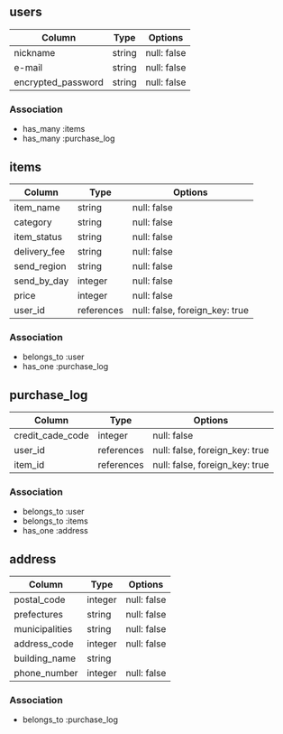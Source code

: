 ## users

| Column             | Type   | Options     |
|--------------------|--------|-------------|
| nickname           | string | null: false |
| e-mail             | string | null: false |
| encrypted_password | string | null: false |

### Association
- has_many :items
- has_many :purchase_log

## items

| Column       | Type       | Options                        |
|--------------|------------|--------------------------------|
| item_name    | string     | null: false                    |
| category     | string     | null: false                    |
| item_status  | string     | null: false                    |
| delivery_fee | string     | null: false                    |
| send_region  | string     | null: false                    |
| send_by_day  | integer    | null: false                    |
| price        | integer    | null: false                    |
| user_id      | references | null: false, foreign_key: true |

### Association
- belongs_to :user
- has_one    :purchase_log

## purchase_log

| Column           | Type       | Options                        |
|------------------|------------|--------------------------------|
| credit_cade_code | integer    | null: false                    |
| user_id          | references | null: false, foreign_key: true |
| item_id          | references | null: false, foreign_key: true |

### Association
- belongs_to :user
- belongs_to :items
- has_one    :address

## address

| Column         | Type    | Options     |
|----------------|---------|-------------|
| postal_code    | integer | null: false |
| prefectures    | string  | null: false |
| municipalities | string  | null: false |
| address_code   | integer | null: false |
| building_name  | string  |             |
| phone_number   | integer | null: false |

### Association
- belongs_to :purchase_log
